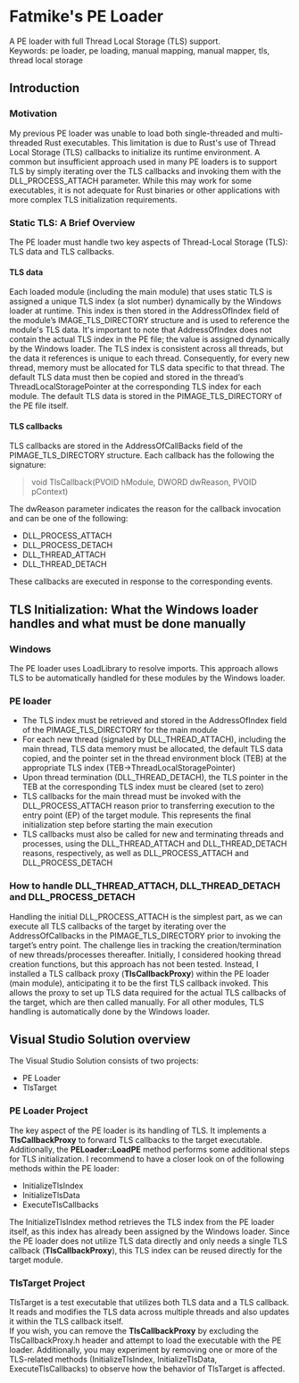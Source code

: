 # Fatmike's PE Loader

A PE loader with full Thread Local Storage (TLS) support.  
Keywords: pe loader, pe loading, manual mapping, manual mapper, tls, thread local storage

## Introduction

### Motivation

My previous PE loader was unable to load both single-threaded and multi-threaded Rust executables. This limitation is due to Rust's use of Thread Local Storage (TLS) callbacks to initialize its runtime environment. A common but insufficient approach used in many PE loaders is to support TLS by simply iterating over the TLS callbacks and invoking them with the DLL_PROCESS_ATTACH parameter. While this may work for some executables, it is not adequate for Rust binaries or other applications with more complex TLS initialization requirements.

### Static TLS: A Brief Overview

The PE loader must handle two key aspects of Thread-Local Storage (TLS): TLS data and TLS callbacks.

#### TLS data

Each loaded module (including the main module) that uses static TLS is assigned a unique TLS index (a slot number) dynamically by the Windows loader at runtime. This index is then stored in the AddressOfIndex field of the module’s IMAGE_TLS_DIRECTORY structure and is used to reference the module's TLS data. It's important to note that AddressOfIndex does not contain the actual TLS index in the PE file; the value is assigned dynamically by the Windows loader. The TLS index is consistent across all threads, but the data it references is unique to each thread. Consequently, for every new thread, memory must be allocated for TLS data specific to that thread. The default TLS data must then be copied and stored in the thread’s ThreadLocalStoragePointer at the corresponding TLS index for each module. The default TLS data is stored in the PIMAGE_TLS_DIRECTORY of the PE file itself.

#### TLS callbacks

TLS callbacks are stored in the AddressOfCallBacks field of the PIMAGE_TLS_DIRECTORY structure. Each callback has the following the signature:

> void TlsCallback(PVOID hModule, DWORD dwReason, PVOID pContext)

The dwReason parameter indicates the reason for the callback invocation and can be one of the following:

- DLL_PROCESS_ATTACH  
- DLL_PROCESS_DETACH  
- DLL_THREAD_ATTACH  
- DLL_THREAD_DETACH

These callbacks are executed in response to the corresponding events.

## TLS Initialization: What the Windows loader handles and what must be done manually

### Windows

The PE loader uses LoadLibrary to resolve imports. This approach allows TLS to be automatically handled for these modules by the Windows loader.

### PE loader

- The TLS index must be retrieved and stored in the AddressOfIndex field of the PIMAGE_TLS_DIRECTORY for the main module
- For each new thread (signaled by DLL_THREAD_ATTACH), including the main thread, TLS data memory must be allocated, the default TLS data copied, and the pointer set in the thread environment block (TEB) at the appropriate TLS index (TEB->ThreadLocalStoragePointer)
- Upon thread termination (DLL_THREAD_DETACH), the TLS pointer in the TEB at the corresponding TLS index must be cleared (set to zero)
- TLS callbacks for the main thread must be invoked with the DLL_PROCESS_ATTACH reason prior to transferring execution to the entry point (EP) of the target module. This represents the final initialization step before starting the main execution
- TLS callbacks must also be called for new and terminating threads and processes, using the DLL_THREAD_ATTACH and DLL_THREAD_DETACH reasons, respectively, as well as DLL_PROCESS_ATTACH and DLL_PROCESS_DETACH

### How to handle DLL_THREAD_ATTACH, DLL_THREAD_DETACH and DLL_PROCESS_DETACH

Handling the initial DLL_PROCESS_ATTACH is the simplest part, as we can execute all TLS callbacks of the target by iterating over the AddressOfCallbacks in the PIMAGE_TLS_DIRECTORY prior to invoking the target’s entry point. The challenge lies in tracking the creation/termination of new threads/processes thereafter. Initially, I considered hooking thread creation functions, but this approach has not been tested. Instead, I installed a TLS callback proxy (**TlsCallbackProxy**) within the PE loader (main module), anticipating it to be the first TLS callback invoked. This allows the proxy to set up TLS data required for the actual TLS callbacks of the target, which are then called manually. For all other modules, TLS handling is automatically done by the Windows loader.

## Visual Studio Solution overview

The Visual Studio Solution consists of two projects:
- PE Loader
- TlsTarget

### PE Loader Project

The key aspect of the PE loader is its handling of TLS. It implements a **TlsCallbackProxy** to forward TLS callbacks to the target executable. Additionally, the **PELoader::LoadPE** method performs some additional steps for TLS initialization. I recommend to have a closer look on of the following methods within the PE loader:

- InitializeTlsIndex  
- InitializeTlsData  
- ExecuteTlsCallbacks  
  
The InitializeTlsIndex method retrieves the TLS index from the PE loader itself, as this index has already been assigned by the Windows loader. Since the PE loader does not utilize TLS data directly and only needs a single TLS callback (**TlsCallbackProxy**), this TLS index can be reused directly for the target module.

### TlsTarget Project

TlsTarget is a test executable that utilizes both TLS data and a TLS callback. It reads and modifies the TLS data across multiple threads and also updates it within the TLS callback itself.  
If you wish, you can remove the **TlsCallbackProxy** by excluding the TlsCallbackProxy.h header and attempt to load the executable with the PE loader. Additionally, you may experiment by removing one or more of the TLS-related methods (InitializeTlsIndex, InitializeTlsData, ExecuteTlsCallbacks) to observe how the behavior of TlsTarget is affected.
